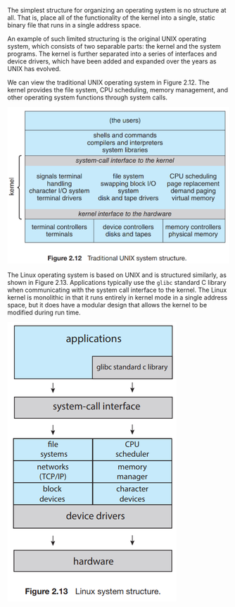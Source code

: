 The simplest structure for organizing an operating system is no structure at all. That is, place all of the functionality of the kernel into a single, static binary file that runs in a single address space.

An example of such limited structuring is the original UNIX operating system, which consists of two separable parts: the kernel and the system programs. The kernel is further separated into a series of interfaces and device drivers, which have been added and expanded over the years as UNIX has evolved.

We can view the traditional UNIX operating system in Figure 2.12. The kernel provides the file system, CPU scheduling, memory management, and other operating system functions through system calls.

![unix](unix.png)

The Linux operating system is based on UNIX and is structured similarly, as shown in Figure 2.13. Applications typically use the `glibc` standard C library when communicating with the system call interface to the kernel. The Linux kernel is monolithic in that it runs entirely in kernel mode in a single address space, but it does have a modular design that allows the kernel to be modified during run time.

![linux](linux.png)
